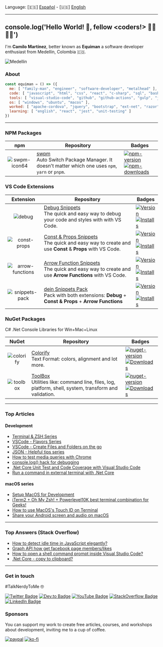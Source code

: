Language: [🇪🇸] [Español](README-ES.md) - [🇺🇸] [English](README.md)

---

## console.log('Hello World! 👋, fellow <coders!> 👩‍💻👨‍💻') 

I'm **Camilo Martínez**, better known as **Equiman** a software developer enthusiast from Medellín, Colombia 🇨🇴.

![Medellin](https://user-images.githubusercontent.com/933393/164779706-9434093e-61cd-4e6e-86a9-5c23ec90b1b1.png)

### About

```javascript
const equiman = () => ({
  me: [ "family-man", "engineer", "software-developer", "metalhead" ],
  code: [ "javascript", "html", "css", "react", "c-sharp", "sql", "bash", "batch" ],
  tools: [ "visual-studio-code", "github", "github-actions", "gulp", "jenkins", "gimp", "sonar-qube" ],
  os: [ "windows", "ubuntu", "macos" ],
  worked: [ "apache-cordova", "jquery", "bootstrap", "ext-net", "razor", "sql-server", "mysql", "excel-vba"],
  learning: [ "english", "react", "jest", "unit-testing" ]
})
```

---

### NPM Packages

| npm | Repository | Badges |
| :---: | -------- | ------ |
| ![swpm-icon64](https://raw.githubusercontent.com/deinsoftware/swpm/main/.github/icons/icon_64.png) | [swpm](https://github.com/deinsoftware/swpm)<br/>Auto Switch Package Manager. It doesn't matter which one uses `npm`, `yarn` or `pnpm`. | [![npm-version](https://img.shields.io/npm/v/swpm.svg?color=blue)](https://www.npmjs.com/package/swpm)<br/>[![npm-downloads](https://img.shields.io/npm/dt/swpm)](https://www.npmjs.com/package/swpm) |

### VS Code Extensions

| Extension | Repository | Badges |
| :-------: | ---------- | ------ |
| ![debug](https://user-images.githubusercontent.com/933393/177670862-31c779bc-2062-42dd-bb49-d0d705abece3.png) | [Debug Snippets](https://github.com/deinsoftware/vscode-debug-snippets)<br/>The quick and easy way to debug your code and styles with with VS Code. | [![Version](https://vsmarketplacebadge.apphb.com/version/deinsoftware.debug-snippets.svg?color=blue&label=version)](https://marketplace.visualstudio.com/items?itemName=deinsoftware.debug-snippets)<br/>[![Installs](https://vsmarketplacebadge.apphb.com/installs/deinsoftware.debug-snippets.svg)](https://marketplace.visualstudio.com/items?itemName=deinsoftware.debug-snippets) |
| ![const-props](https://user-images.githubusercontent.com/933393/169392614-1131aedf-6152-4c63-9f73-36cfbfe82b94.png) | [Const & Props Snippets](https://github.com/deinsoftware/vscode-const-props-snippets)<br/>The quick and easy way to create and use **Const** & **Props** with VS Code. | [![Version](https://vsmarketplacebadge.apphb.com/version/deinsoftware.const-props-snippets.svg?color=blue&label=version)](https://marketplace.visualstudio.com/items?itemName=deinsoftware.const-props-snippets)<br/>[![Installs](https://vsmarketplacebadge.apphb.com/installs/deinsoftware.const-props-snippets.svg)](https://marketplace.visualstudio.com/items?itemName=deinsoftware.const-props-snippets) |
| ![arrow-functions](https://user-images.githubusercontent.com/933393/169668134-08228ce4-ed43-4069-93cf-13dede9ba483.png) | [Arrow Function Snippets](https://github.com/deinsoftware/vscode-arrow-snippets)<br/>The quick and easy way to create and use **Arrow Functions** with VS Code. | [![Version](https://vsmarketplacebadge.apphb.com/version/deinsoftware.arrow-function-snippets.svg?color=blue&label=version)](https://marketplace.visualstudio.com/items?itemName=deinsoftware.arrow-function-snippets)<br/>[![Installs](https://vsmarketplacebadge.apphb.com/installs/deinsoftware.arrow-function-snippets.svg)](https://marketplace.visualstudio.com/items?itemName=deinsoftware.arrow-function-snippets) |
| ![snippets-pack](https://user-images.githubusercontent.com/933393/169393637-4f583314-8322-4e41-99fb-e9cec60fb82e.png) | [dein Snippets Pack](https://github.com/deinsoftware/vscode-dein-snippets-pack)<br/>Pack with both extensions: **Debug** + **Const & Props** + **Arrow Functions** | [![Version](https://vsmarketplacebadge.apphb.com/version/deinsoftware.dein-snippets-pack.svg?color=blue&label=version)](https://marketplace.visualstudio.com/items?itemName=deinsoftware.dein-snippets-pack)<br/>[![Installs](https://vsmarketplacebadge.apphb.com/installs/deinsoftware.dein-snippets-pack.svg)](https://marketplace.visualstudio.com/items?itemName=deinsoftware.dein-snippets-pack) |

### NuGet Packages

C# .Net Console Libraries for Win+Mac+Linux

| NuGet | Repository | Badges |
| :---: | ---------- | ------ |
| ![colorify](https://user-images.githubusercontent.com/933393/169667883-3c480ee6-6f35-4ed6-b91d-b222de1a5e81.png) | [Colorify](https://github.com/deinsoftware/colorify)<br/>Text Format: colors, alignment and lot more. | [![nuget-version](https://img.shields.io/nuget/v/dein.Colorify.svg)](https://www.nuget.org/packages/dein.Colorify/)<br/>[![Downloads](https://img.shields.io/nuget/dt/dein.Colorify.svg)](https://www.nuget.org/packages/dein.Colorify/) |
| ![toolbox](https://user-images.githubusercontent.com/933393/169667696-63208dab-2a3a-4acc-91c3-0c5fbbb3b08d.png) | [ToolBox](https://github.com/deinsoftware/toolbox)<br/>Utilities like: command line, files, log, platform, shell, system, transform and validation. | [![nuget-version](https://img.shields.io/nuget/v/dein.ToolBox.svg)](https://www.nuget.org/packages/dein.ToolBox/)<br/>[![Downloads](https://img.shields.io/nuget/dt/dein.Toolbox.svg)](https://www.nuget.org/packages/dein.Toolbox/) |

---

### Top Articles

#### Development

- [Terminal & ZSH Series](https://dev.to/equiman/series/11407)
- [VSCode - Flavors Series](https://dev.to/equiman/series/8983)
- [VSCode - Create Files and Folders on the go](https://dev.to/equiman/vscode-create-files-and-folders-on-the-go-2hd6)
- [JSON - Helpful tips series](https://dev.to/equiman/series/64)
- [How to test media queries with Chrome](https://dev.to/equiman/how-to-test-media-queries-with-chrome-5d8c)
- [console.log() hack for debugging](https://dev.to/equiman/console-log-hack-for-debugging-3cfi)
- [.Net Core Unit Test and Code Coverage with Visual Studio Code](https://dev.to/equiman/net-core-unit-test-and-code-coverage-with-visual-studio-code-37bp)
- [Run a command in external terminal with .Net Core](https://dev.to/equiman/run-a-command-in-external-terminal-with-net-core-d4l)

#### macOS series

- [Setup MacOS for Development](https://dev.to/equiman/setup-macos-for-development-3kc2)
- [iTerm2 + Oh My Zsh! + Powerlevel10K best terminal combination for Geeks!](https://dev.to/equiman/iterm2--oh-my-zsh--powerlevel9k-best-terminal-combination-for-geeks-58l5)
- [How to use MacOS's Touch ID on Terminal](https://dev.to/equiman/how-to-use-macos-s-touch-id-on-terminal-5fhg)
- [Share your Android screen and audio on macOS](https://dev.to/equiman/share-your-android-screen-and-audio-on-macos-1p64)

---

### Top Answers (Stack Overflow)

- [How to detect idle time in JavaScript elegantly?](https://stackoverflow.com/questions/667555/how-to-detect-idle-time-in-javascript-elegantly/10126042#10126042)
- [Graph API how get facebook page members/likes](https://stackoverflow.com/questions/14632000/graph-api-how-get-facebook-page-members-likes/37684600#37684600)
- [How to open a shell command prompt inside Visual Studio Code?](https://stackoverflow.com/questions/29981808/how-to-open-a-shell-command-prompt-inside-visual-studio-code/39927190#39927190)
- [.Net Core - copy to clipboard?](https://stackoverflow.com/questions/44205260/net-core-copy-to-clipboard/45338239#45338239)

---

### Get in touch

#TalkNerdyToMe 🤓

[![Twitter Badge](https://img.shields.io/badge/-@equiman-gray?style=flat&labelColor=1DA1F2&logo=twitter&logoColor=white&link=https://twitter.com/equiman)](https://twitter.com/equiman)
[![Dev.to Badge](https://img.shields.io/badge/-@equiman-gray?style=flat&labelColor=0A0A0A&logo=devdotto&logoColor=white&link=https://dev.to/equiman)](https://dev.to/equiman)
[![YouTube Badge](https://img.shields.io/badge/-@equiman-gray?style=flat&labelColor=FF0000&logo=youtube&logoColor=white&link=https://youtube.com/@equiman)](https://youtube.com/@equiman)
[![StackOverflow Badge](https://img.shields.io/badge/-@equiman-gray?style=flat&labelColor=FE7A16&logo=stackoverflow&logoColor=white&link=https://stackoverflow.com/story/equiman)](https://stackoverflow.com/users/812915)
[![LinkedIn Badge](https://img.shields.io/badge/-@equiman-gray?style=flat&labelColor=0077B5&logo=linkedin&logoColor=white&link=https://linkedin.com/in/equiman)](https://linkedin.com/in/equiman)

### Sponsors

You can support my work to create free articles, courses, and workshops about development, inviting me to a cup of coffee.

[![paypal](https://img.shields.io/badge/-PayPal-gray?style=flat&labelColor=00457C&logo=paypal&logoColor=white&link=https://paypal.me/equiman/3)](https://paypal.me/equiman/3)
[![ko-fi](https://img.shields.io/badge/-Ko–Fi-gray?style=flat&labelColor=fd444a&logo=ko-fi&logoColor=white&link=https://ko-fi.com/equiman)](https://ko-fi.com/equiman)
